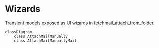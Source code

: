 # Wizards

Transient models exposed as UI wizards in fetchmail_attach_from_folder.

```mermaid
classDiagram
    class AttachMailManually
    class AttachMailManuallyMail
```
